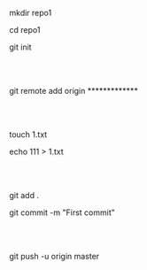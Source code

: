 mkdir repo1

cd repo1

git init

<br />
<br />

git remote add origin *************

<br />
<br />

touch 1.txt

echo 111 > 1.txt  

<br />
<br />

git add .

git commit -m "First commit"

<br />
<br />

git push -u origin master